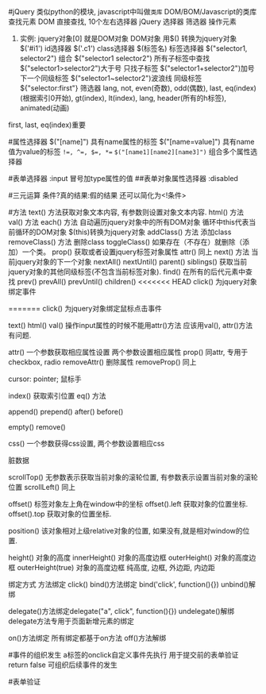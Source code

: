 #jQuery
类似python的模块, javascript中叫做`类库`
DOM/BOM/Javascript的类库
查找元素
  DOM
    直接查找, 10个左右选择器
  jQuery
    选择器
    筛选器
操作元素

<script src="jquery.js"></script>
<script>脚本代码</script>

1. 实例:
jquery对象[0]   就是DOM对象
DOM对象 用$() 转换为jquery对象
$('#i1')  id选择器
$('.c1')  class选择器
$(标签名) 标签选择器
$("selector1, selector2")  组合
$("selector1 selector2")   所有子标签中查找
$("selector1>selector2")大于号     只找子标签
$("selector1+selector2")加号 下一个同级标签
$("selector1~selector2")波浪线   同级标签
${"selector:first"} 筛选器
lang, not, even(奇数), odd(偶数), last, eq(index)(根据索引0开始),
gt(index), lt(index), lang, header(所有的h标签),  animated(动画)

first, last, eq(index)重要

#属性选择器
$("[name]")  具有name属性的标签
$("[name=value]")  具有name值为value的标签
`!=, ^=, $=, *=`
`$("[name1][name2][name3]")`  组合多个属性选择器

#表单选择器
:input
冒号加type属性的值
##表单对象属性选择器
:disabled

#三元运算
条件?真的结果:假的结果
还可以简化为<!条件>

#方法
text() 方法获取对象文本内容, 有参数则设置对象文本内容.
html() 方法
val()  方法
each() 方法 自动遍历jquery对象中的所有DOM对象 循环中this代表当前循环的DOM对象 $(this)转换为jquery对象
addClass() 方法 添加class
removeClass() 方法 删除class
toggleClass() 如果存在（不存在）就删除（添加）一个类。
prop() 获取或者设置jquery标签对象属性
attr() 同上
next() 方法 当前jquery对象的下一个对象
nextAll()
nextUntil()
parent()
siblings()  获取当前jquery对象的其他同级标签(不包含当前标签对象).
find()  在所有的后代元素中查找
prev()
prevAll()
prevUntil()
children()
<<<<<<< HEAD
click() 为jquery对象绑定事件


=======
click() 为jquery对象绑定鼠标点击事件

text()
html()
val()
操作input属性的时候不能用attr()方法 应该用val(), attr()方法有问题.

attr() 一个参数获取相应属性设置 两个参数设置相应属性
prop() 同attr, 专用于checkbox, radio
removeAttr()  删除属性
removeProp()  同上

cursor: pointer; 鼠标手

index() 获取索引位置
eq() 方法

append()
prepend()
after()
before()

empty()
remove()

css() 一个参数获得css设置, 两个参数设置相应css

脏数据

scrollTop() 无参数表示获取当前对象的滚轮位置, 有参数表示设置当前对象的滚轮位置
scrollLeft() 同上

offset() 标签对象左上角在window中的坐标
offset().left 获取对象的位置坐标.
offset().top 获取对象的位置坐标.

position() 该对象相对上级relative对象的位置, 如果没有,就是相对window的位置.

height()  对象的高度
innerHeight() 对象的高度边框
outerHeight() 对象的高度边框
outerHeight(true) 对象的高度边框
纯高度, 边框, 外边距, 内边距

绑定方式
方法绑定 click()
bind()方法绑定 bind('click', function(){})
unbind()解绑

delegate()方法绑定delegate("a", click", function(){})
undelegate()解绑
delegate方法专用于页面新增元素的绑定


on()方法绑定 所有绑定都基于on方法
off()方法解绑

#事件的组织发生
a标签的onclick自定义事件先执行
用于提交前的表单验证 return false 可组织后续事件的发生

#表单验证
